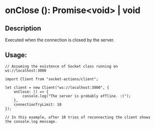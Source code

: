# onClose (): Promise\<void> | void

## Description

Executed when the connection is closed by the server.

## Usage:

```
// Assuming the existence of Socket class running on ws://localhost:3000

import Client from "socket-actions/client";

let client = new Client("ws://localhost:3000", {
    onClose: () => {
        console.log("The server is probably offline. :(");
    },
    connectionTryLimit: 10
});

// In this example, after 10 tries of reconnecting the client shows the console.log message.
```
